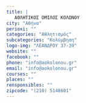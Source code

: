 ```yaml
---
title: |
   ΑΘΛΗΤΙΚΟΣ ΟΜΙΛΟΣ ΚΟΛΩΝΟΥ
city: "Αθήνα"
perioxi: ""
categories: "Αθλητισμός"
subcategories: "Κολύμβηση"
logo-img: "ΛΕΑΝΔΡΟΥ 37-39"
website: ""
facebook: ""
phone: "info@aokolonou.gr"
email: "info@aokolonou.gr"
courses: ""
places: ""
rensponsibles: ""
zipcode: "(210) 5148601"
---
```




